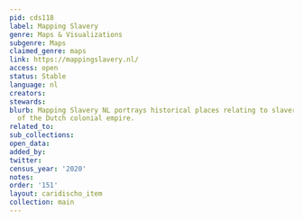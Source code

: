 ```yaml
---
pid: cds118
label: Mapping Slavery
genre: Maps & Visualizations
subgenre: Maps
claimed_genre: maps
link: https://mappingslavery.nl/
access: open
status: Stable
language: nl
creators:
stewards:
blurb: Mapping Slavery NL portrays historical places relating to slavery on the map
  of the Dutch colonial empire.
related_to:
sub_collections:
open_data:
added_by:
twitter:
census_year: '2020'
notes:
order: '151'
layout: caridischo_item
collection: main
---
```

